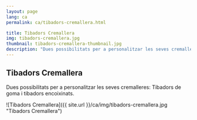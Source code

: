 ```yaml
---
layout: page
lang: ca
permalink: ca/tibadors-cremallera.html

title: Tibadors Cremallera
img: tibadors-cremallera.jpg
thumbnail: tibadors-cremallera-thumbnail.jpg
description: "Dues possibilitats per a personalitzar les seves cremalleres: Tibadors de goma i tibadors encoixinats."
---
```

## Tibadors Cremallera
Dues possibilitats per a personalitzar les seves cremalleres: Tibadors de goma i tibadors encoixinats.

![Tibadors Cremallera]({{ site.url }}/ca/img/tibadors-cremallera.jpg "Tibadors Cremallera")
